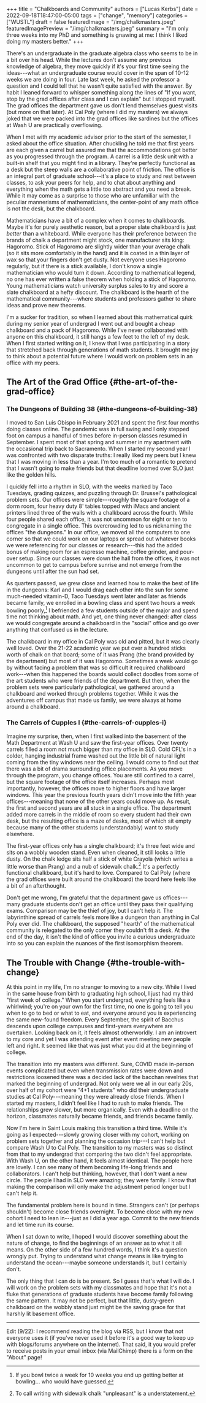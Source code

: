 +++
title = "Chalkboards and Community"
authors = ["Lucas Kerbs"]
date = 2022-09-18T18:47:00-05:00
tags = ["change", "memory"]
categories = ["WUSTL"]
draft = false
featuredImage = "/img/chalkmasters.jpeg"
featuredImagePreview = "/img/chalkmasters.jpeg"
summary = "I'm only three weeks into my PhD and something is gnawing at me: I think I liked doing my masters better."
+++

There's an undergraduate in the graduate algebra class who seems to be in a bit
over his head. While the lectures don't assume any previous knowledge of algebra,
they move quickly if it's your first time seeing the ideas---what an
undergraduate course would cover in the span of 10-12 weeks we are doing in
four. Late last week, he asked the professor a question and I could tell that he
wasn't quite satisfied with the answer. By habit I leaned forward to whisper
something along the lines of "If you want, stop by the grad offices after class
and I can explain" but I stopped myself.  The grad offices the department gave
us don't lend themselves guest visits (but more on that later).  At Cal
Poly (where I did my masters) we always joked that we were packed into the grad
offices like sardines but the offices at Wash U are practically overflowing.

When I met with my academic advisor prior to the start of the
semester, I asked about the office situation. After chuckling he told
me that first years are each given a carrel but assured me that the accommodations
got better as you progressed through the program. A carrel is a little desk unit
with a built-in shelf that you might find in a library.
They're perfectly functional as a desk but the steep walls are a collaborative
point of friction.  The office is an integral part of graduate school---it's a
place to study and rest between classes, to ask your peers for help, and to chat
about anything and everything when the math gets a little too abstract and you
need a break.
While it may come as a surprise to those who are unfamiliar with the peculiar
mannerisms of mathematicians, the center-point of any math office is not the
desk, but the chalkboard.

Mathematicians have a bit of a complex when it comes to chalkboards. Maybe it's for
purely aesthetic reason, but a proper slate chalkboard is just _better_ than a
whiteboard. While everyone has their preference between the brands of
chalk a department might stock, one manufacturer sits king: Hagoromo. Stick of Hagoromo
are slightly wider than your average chalk (so it sits more comfortably in the
hand) and it is coated in a thin layer of wax so that your fingers don't get
dusty. Not everyone uses Hagoromo regularly, but if there is a stick available,
I don't know a single mathematician who would turn it down.  According to
mathematical legend, no one has ever written a false theorem when holding a
stick of Hagoromo. Young mathematicians watch university surplus sales to try
and score a slate chalkboard at a hefty discount. The chalkboard is the
hearth of the mathematical community---where students and professors gather to
share ideas and prove new theorems.

I'm a sucker for tradition, so when I learned about this mathematical quirk
during my senior year of undergrad I went out and bought a cheap chalkboard and
a pack of Hagoromo. While I've never collaborated with anyone on this
chalkboard, it still hangs a few feet to the left of my desk. When I first
started writing on it, I knew that I was participating in a story that stretched
back through generations of math students. It brought me joy to think about a
potential future where I would work on problem sets in an office with my peers.


## The Art of the Grad Office {#the-art-of-the-grad-office}


### The Dungeons of Building 38 {#the-dungeons-of-building-38}

I moved to San Luis Obispo in February 2021 and spent the first four months doing
classes online. The pandemic was in full swing and
I only stepped foot on campus a handful of times before in-person classes
resumed in September. I spent most of that spring and summer in my apartment
with the occasional trip back to Sacramento. When I started my second year I was
confronted with two disparate truths: I really liked my peers but I knew that
I was moving in less than a year. I'm too much of a romantic to pretend that I
wasn't going to make friends but that deadline loomed over SLO just like the
golden hills.

I quickly fell into a rhythm in SLO, with the weeks marked by Taco Tuesdays,
grading quizzes, and puzzling through Dr. Brussel's pathological problem sets.
Our offices were simple---roughly the square footage of a dorm room, four heavy
duty 8' tables topped with iMacs and ancient printers lined three of the walls
with a chalkboard across the fourth. While four people shared each
office, it was not uncommon for eight or ten to congregate in a single
office. This overcrowding led to us nicknaming the offices "the dungeons."
In our office, we moved all the computers to one
corner so that we could work on our laptops or spread out whatever books we
were referencing for our classes or research---this had the added bonus of
making room for an espresso machine, coffee grinder, and pour-over setup. Since
our classes were down the hall from the offices, it was not uncommon to get to
campus before sunrise and not emerge from the dungeons until after the sun had
set.

As quarters passed, we grew close and learned how to make the best of life in
the dungeons: Karl and I would drag each other into the sun for some much-needed
vitamin-D, Taco Tuesdays went later and later as friends became family, we
enrolled in a bowling class and spent two hours a week bowling poorly,[^fn:1] I
befriended a few students outside of the major and spend time not thinking about math.
And yet, one thing never changed: after class we would congregate around a
chalkboard in the "social" office and go over anything that confused us in the
lecture.

The chalkboard in my office in Cal Poly was old and pitted, but it was clearly
well loved. Over the 21-22 academic year we put over a hundred sticks
worth of chalk on that board; some of it was Prang (the brand provided by the
department) but most of it was Hagoromo. Sometimes a week would go by without
facing a problem that was so difficult it required chalkboard work---when this
happened the boards would collect doodles from some of the art students who were
friends of the department.
But then, when the problem sets were particularly pathological, we gathered
around a chalkboard and worked through problems together.  While it was the
adventures off campus that made us family, we were always at home around a chalkboard.


### The Carrels of Cupples I {#the-carrels-of-cupples-i}

Imagine my surprise, then, when I first walked into the basement of the Math
Department at Wash U and saw the first-year offices. Over twenty carrels filled
a room not much bigger than my office in SLO.
Cold CFL's in a colder, hanging industrial frame washed out the
little bit of natural light coming from the tiny windows near the ceiling.
I would come to find out that
there was a bit of drama surrounding office placements. As you move through
the program, you change offices. You are still confined to a carrel, but the
square footage of the office itself increases. Perhaps most importantly,
however, the offices move to higher floors and have larger windows. This year
the previous fourth years didn't move into the fifth year
offices---meaning that none of the other years could move up. As result, the
first and second years are all stuck in a single office. The department added
more carrels in the middle of room so every student had their own desk,  but the
resulting office is a maze of desks, most of which sit empty because many
of the other students (understandably) want to study elsewhere.

The first-year offices only has a single chalkboard; it's three feet wide and
sits on a wobbly wooden stand. Even when cleaned, it still looks a little dusty.
On the chalk ledge sits half a stick of white Crayola (which writes a little
worse than Prang) and a nub of sidewalk chalk.[^fn:2] It's a perfectly functional
chalkboard, but it's hard to love. Compared to Cal Poly (where the grad offices
were built around the chalkboard) the board here feels like a bit of an afterthought.

Don't get me wrong, I'm grateful that the department gave us offices---many
graduate students don't get an office until they pass their qualifying exams.
Comparison may be the thief of joy, but I can't help it. The labyrinthine spread
of carrels feels more like a dungeon than anything in Cal Poly ever did. The
chalkboard, the supposed "hearth" of the mathematical community is relegated to
the only corner they couldn't fit a desk. At the end of the day, it isn't the
kind of office you invite a curious undergraduate into so you can explain the
nuances of the first isomorphism theorem.


## The Trouble with Change {#the-trouble-with-change}

At this point in my life, I'm no stranger to moving to a new city. While I lived
in the same house from birth to graduating high school, I just had my third
"first week of college." When you start undergrad, everything feels like a
whirlwind; you're on your own for the first time, no one is going to tell you
when to go to bed or what to eat, and everyone around you is experiencing the
same new-found freedom. Every September, the spirit of Bacchus descends upon
college campuses and first-years everywhere are overtaken. Looking back on it,
it feels almost otherworldly. I am an introvert to my core and yet I was
attending event after event meeting new people left and right. It seemed like
that was just what you did at the beginning of college.

The transition into my masters was different. Sure, COVID made in-person events
complicated but even when transmission rates were down and restrictions loosened
there was a decided lack of the bacchan revelries that marked the beginning of
undergrad. Not only were we all in our early 20s, over half of my cohort were
"4+1 students" who did their undergraduate studies at Cal Poly---meaning they
were already close friends. When I started my masters, I didn't feel like I had
to rush to make friends. The relationships grew slower, but more organically.
Even with a deadline on the horizon, classmates naturally became friends, and
friends became family.

Now I'm here in Saint Louis making this transition a third time. While it's
going as I expected---slowly growing closer with my cohort, working on problem
sets together and planning the occasion trip---I can't help but compare Wash U
to Cal Poly. The transition to my masters was so distinct from that to my
undergrad that comparing the two didn't feel appropriate. With Wash U, on the
other hand, it feels almost identical. The people here are lovely. I can see
many of them becoming life-long friends and collaborators. I can't help but
thinking, however, that I don't want a new circle. The people I had in SLO were
amazing; they were family. I know that making the comparison will only make the
adjustment period longer but I can't help it.

The fundamental problem here is bound in time. Strangers can't (or perhaps
shouldn't) become close friends overnight. To become close with my
new cohort I need to lean in---just as I did a year ago. Commit to the new friends
and let time run its course.

When I sat down to write, I hoped I would discover something about the nature of
change, to find the beginnings of an answer as to what it all means. On the other
side of a few hundred words, I think it's a question wrongly put. Trying to
understand what change means is like trying to understand the ocean---maybe
someone understands it, but I certainly don't.

The only thing that I can do is be present. So I guess that's what I will do. I
will work on the problem sets with my classmates and hope that it's
not a fluke that generations of graduate students have become family following
the same pattern. It may not be perfect, but that little, dusty-green chalkboard
on the wobbly stand just might be the saving grace for that harshly lit basement
office.

---

Edit (9/22): I recommend reading the blog via RSS, but I know that not everyone
uses it (if you've never used it before it's a good way to keep up with
blogs/forums anywhere on the internet). That said, it you would prefer to
receive posts in your email inbox (via MailChimp) there is a form on the "About" page!

[^fn:1]: If you bowl twice a week for 10 weeks you end up getting better at
    bowling...  who would have guessed.
[^fn:2]: To call writing with sidewalk chalk "unpleasant" is a understatement.
